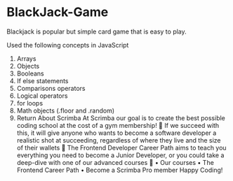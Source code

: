 # BlackJack-Game
Blackjack is popular but simple card game that is easy to play.

Used the following concepts in JavaScript
1.	Arrays
2.	Objects
3.	Booleans
4.	If else statements
5.	Comparisons operators
6.	Logical operators
7.	for loops
8.	Math objects (.floor and .random)
9.	Return
About Scrimba
At Scrimba our goal is to create the best possible coding school at the cost of a gym membership! 💜 If we succeed with this, it will give anyone who wants to become a software developer a realistic shot at succeeding, regardless of where they live and the size of their wallets 🎉 The Frontend Developer Career Path aims to teach you everything you need to become a Junior Developer, or you could take a deep-dive with one of our advanced courses 🚀
•	Our courses
•	The Frontend Career Path
•	Become a Scrimba Pro member
Happy Coding!


